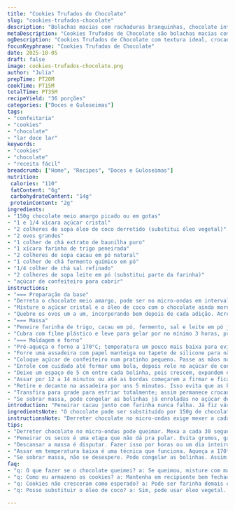 ```yaml
---
title: "Cookies Trufados de Chocolate"
slug: "cookies-trufados-chocolate"
description: "Bolachas macias com rachaduras branquinhas, chocolate intenso e um toque aveludado de óleo de coco no lugar do vegetal. Massa descansada que muda tudo, faz a textura mais interessante e evita exageros ao misturar. Uma pitada extra de cacau para profundidade e leite em pó para dar corpo, substituindo parte da farinha. Sem pressa no forno, observando o brilho das bordas e o centro levemente mole, sinal clássico de ponto certo. Usar açúcar cristal em vez do branco para crocância sutil, e se sair do forno e apertar demais, ainda cozinha no calor da assadeira. Receita para quem gosta da doçura equilibrada e de bolachinhas que derretem devagar."
metaDescription: "Cookies Trufados de Chocolate são bolachas macias com chocolate intenso e um toque aveludado de óleo de coco. A receita perfeita para quem ama doce equilibrado."
ogDescription: "Cookies Trufados de Chocolate com textura ideal, crocantes e macios. Aprenda a receita completa e descubra segredos de uma confeitaria caseira."
focusKeyphrase: "Cookies Trufados de Chocolate"
date: 2025-10-05
draft: false
image: cookies-trufados-chocolate.png
author: "Julia"
prepTime: PT20M
cookTime: PT15M
totalTime: PT35M
recipeYield: "36 porções"
categories: ["Doces e Guloseimas"]
tags:
- "confeitaria"
- "cookies"
- "chocolate"
- "lar doce lar"
keywords:
- "cookies"
- "chocolate"
- "receita fácil"
breadcrumb: ["Home", "Recipes", "Doces e Guloseimas"]
nutrition: 
 calories: "110"
 fatContent: "6g"
 carbohydrateContent: "14g"
 proteinContent: "2g"
ingredients:
- "150g chocolate meio amargo picado ou em gotas"
- "1 e 1/4 xícara açúcar cristal"
- "2 colheres de sopa óleo de coco derretido (substitui óleo vegetal)"
- "2 ovos grandes"
- "1 colher de chá extrato de baunilha puro"
- "1 xícara farinha de trigo peneirada"
- "2 colheres de sopa cacau em pó natural"
- "1 colher de chá fermento químico em pó"
- "1/4 colher de chá sal refinado"
- "2 colheres de sopa leite em pó (substitui parte da farinha)"
- "açúcar de confeiteiro para cobrir"
instructions:
- "=== Preparação da base"
- "Derreta o chocolate meio amargo, pode ser no micro-ondas em intervalos de 30 segundos mexendo entre eles ou em banho-maria. Nada daquele chocolate que fica queimado, um pouco de paciência evita amargor. Esfrie por uns 5 minutos para não cozinhar os ovos depois."
- "Misture o açúcar cristal e o óleo de coco com o chocolate ainda morno. Use as mãos para sentir quando está homogêneo. Não é para bater demais; só combinar. Isso evita gluten excessivo na farinha."
- "Quebre os ovos um a um, incorporando bem depois de cada adição. Acrescente o extrato de baunilha. O aroma vai ficar delicioso já nesse momento, esse cheiro lembra infância e cozinha da vovó."
- "=== Massa"
- "Peneire farinha de trigo, cacau em pó, fermento, sal e leite em pó juntos. Esse passo garante leveza e evita grumos. Vá colocando aos poucos na mistura de ovos e chocolate. Misture devagar, delicadamente, usando a mão ou uma colher, até os ingredientes secos sumirem mas sem bater demais. É normal a massa ficar um pouco pegajosa e densa."
- "Cubra com filme plástico e leve para gelar por no mínimo 3 horas, preferencialmente até 24h. É o descanso da massa que ativa o sabor do cacau e firma para moldar com facilidade."
- "=== Moldagem e forno"
- "Pré-aqueça o forno a 170°C; temperatura um pouco mais baixa para evitar que as bordas queimem e o centro fique cru."
- "Forre uma assadeira com papel manteiga ou tapete de silicone para não grudar."
- "Coloque açúcar de confeiteiro num pratinho pequeno. Passe as mãos no açúcar para evitar que a massa cole e forme bolinhas de aproximadamente 3 cm de diâmetro (meia colher de sopa cheia)."
- "Enrole com cuidado até formar uma bola, depois role no açúcar de confeiteiro cobrindo bem. A farinha na superfície acumula pouco, esse açúcar forma aquelas rachaduras branquinhas durante o cozimento."
- "Deixe um espaço de 5 cm entre cada bolinha, pois crescem, expandem e quase se juntam ao assar."
- "Assar por 12 a 14 minutos ou até as bordas começarem a firmar e ficarem com leve brilho fosco. O centro deve parecer ainda um pouco macio e mole ao toque. Se disser que está pronto simplesmente pelo tempo, pode ter problemas – usar o olhar e o toque é mais eficaz."
- "Retire e decante na assadeira por uns 5 minutos. Isso evita que as bolachas quebrem ao tentar retirar quente demais."
- "Transfira para grade para esfriar totalmente; assim permanece crocante na borda e macio por dentro."
- "Se sobrar massa, pode congelar as bolinhas já enroladas no açúcar de confeiteiro, assim quebra o galho para uma fornada rápida no futuro."
introduction: "Peneirar cacau junto com farinha nunca falha. Já fiz várias variações até acertar o ponto de textura que não gruda demais nem seca. Trocar o óleo vegetal por óleo de coco deu uma aveludada inesperada, sem se tornar enjoativo. Descansar a massa transforma completamente – além de reidratar o cacau, a geladeira faz os ingredientes se assentarem e o resultado é crocante por fora, macio e levemente fudgento por dentro. Evito excesso de açúcar para não competir com o chocolate, então uso açúcar cristal para contraste e o açúcar de confeiteiro por cima para o efeito visual com as rachaduras brancas. Cada mordida é uma surpresa que vem da simplicidade e dos truques de paciência e sensação."
ingredientsNote: "O chocolate pode ser substituído por 150g de chocolate ao leite mais amargo caso queira um sabor menos intenso. O óleo de coco é um truque que uso para dar textura mais úmida, mas o óleo vegetal comum funciona bem. O leite em pó ajuda a firmar sem ressecar, evita farinha demais e ajuda no sabor. Usar açúcar cristal no lugar do refinado dá crocância na massa, mas você pode usar o comum se preferir. O cacau em pó deve ser natural, não alcalino, para as reações químicas com fermento acontecerem corretamente. Caso não tenha fermento, tente bicarbonato de sódio mas diminua um pouco para não ficar com gosto salgado. Peneirar os ingredientes secos junto evita grumos e resulta em cookies mais leves."
instructionsNote: "Derreter chocolate no micro-ondas exige mexer a cada 30 segundos para não queimar, isso pode salvar sua receita. Misturar açúcar com óleo nessa etapa já deixa massa meio brilhante, sinal que gordura e açúcar estão bem integrados. Quando juntar os ovos, incorporar um a um evita excesso de líquido e garante textura controlada. Peneirar farinha, cacau e fermento juntos ajuda a distribuir ar e evita aglomerações. Dormir a massa na geladeira é fundamental para sabor e textura – não pule essa etapa. Moldar cookies grandes demais atrasa o cozimento e dificulta rachaduras, bolas de 3 cm são ideais. Assar até perceber bordas firmes e centro ainda mole – ponto perfeito para esse tipo de cookie. Muita gente exagera no tempo e resseca, prefira observar do que seguir ao pé da letra. Usar açúcar de confeiteiro para cobrir e nas mãos impede que a massa grude, fica charmoso e funcional. Por fim, deixa assadeira esfriar com os cookies antes de transferir para não quebrar as bolachas quentes – já aprendi na marra."
tips:
- "Derreter chocolate no micro-ondas pode queimar. Mexa a cada 30 segundos. Isso previne amargor, gosto triste. Ou faça banho-maria; paciência é essencial. Esfriar chocolate antes de usar é chave. Não arrisque, ovos são delicados."
- "Peneirar os secos é uma etapa que não dá pra pular. Evita grumos, garante leveza. Misturar devagar a massa também faz diferença. Não bata demais; isso libera glúten. Assim, cookies ficam macios por dentro. Cobrir com açúcar de confeiteiro é bom. Ajuda a formar rachaduras."
- "Descansar a massa é disputar. Fazer isso por horas ou um dia inteiro muda tudo. O sabor do cacau se intensifica. Trar textura crocante e interna fudgenta. Se a massa ficar grudenta, use um pouco mais de açúcar de confeiteiro nas mãos. Assim, forma bolinhas sem dificuldade."
- "Assar em temperatura baixa é uma técnica que funciona. Aqueça a 170°C. Evita bordas queimadas. Também ajuda a manter o centro macio. Use sua intuição; olhe as bordas. Um brilho fosco é sinal de ponto certo. Cada forno é diferente."
- "Se sobrar massa, não se desespere. Pode congelar as bolinhas. Assim, garante um lanche rápido, no futuro. É prático. Lembre-se de deixar espaço no tabuleiro ao assar. Bolinhas se expandem e quase se juntam. Não arrisque e faça cookies gigantes."
faq:
- "q: O que fazer se o chocolate queimei? a: Se queimou, misture com mais chocolate. Isso ajuda a suavizar gosto. Pode também usar leite. Sinaliza que deve se ter cuidado."
- "q: Como eu armazeno os cookies? a: Mantenha em recipiente bem fechado. Pode também congelar. Assim, garantido o frescor. Reserve numa camada única para evitar lástima. Não pressione – eles quebram."
- "q: Cookies não cresceram como esperado? a: Pode ser farinha demais ou fermento vencido. Revise isso. Se não cresce, a textura é comprometida. Uma pitada de bicarbonato ajuda. Mas atenção com a quantidade. Evite gosto salgado."
- "q: Posso substituir o óleo de coco? a: Sim, pode usar óleo vegetal. Ele funciona bem. O resultado é diferente, mas ainda gostoso. Experimente com manteiga derretida. Um sabor classudo também resulta."

---
```


